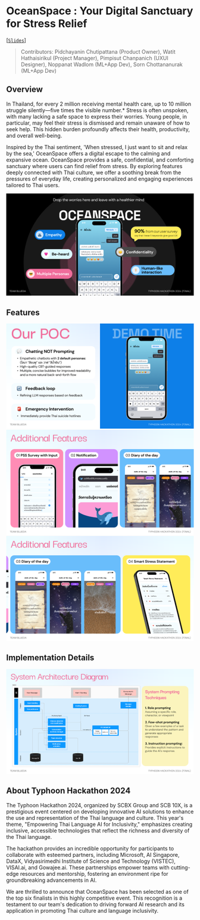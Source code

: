 # OceanSpace : Your Digital Sanctuary for Stress Relief
[[`Slides`](https://www.figma.com/deck/TlA4E86wSU4GRxtJ0nB0XD)]

> Contributors: Pidchayanin Chutipattana (Product Owner), Watit Hathaisirikul (Project Manager), Pimpisut Chanpanich (UXUI Designer), Noppanat Wadlom (ML+App Dev), Sorn Chottananurak (ML+App Dev)



## Overview
In Thailand, for every 2 million receiving mental health care, up to 10 million struggle silently—five times the visible number.* Stress is often unspoken, with many lacking a safe space to express their worries. Young people, in particular, may feel their stress is dismissed and remain unaware of how to seek help. This hidden burden profoundly affects their health, productivity, and overall well-being.

Inspired by the Thai sentiment, 'When stressed, I just want to sit and relax by the sea,' OceanSpace offers a digital escape to the calming and expansive ocean. OceanSpace provides a safe, confidential, and comforting sanctuary where users can find relief from stress. By exploring features deeply connected with Thai culture, we offer a soothing break from the pressures of everyday life, creating personalized and engaging experiences tailored to Thai users.

<p align="center">
<img src="fig/overview.png">
</p>

## Features

<p align="center">
<img src="fig/main_feats.png">
<img src="fig/additional_feats_1.png">
<img src="fig/additional_feats_2.png">
</p>

## Implementation Details

<p align="center">
<img src="fig/sys_arch.png">
</p>

## About Typhoon Hackathon 2024

The Typhoon Hackathon 2024, organized by SCBX Group and SCB 10X, is a prestigious event centered on developing innovative AI solutions to enhance the use and representation of the Thai language and culture. This year's theme, "Empowering Thai Language AI for Inclusivity," emphasizes creating inclusive, accessible technologies that reflect the richness and diversity of the Thai language.

The hackathon provides an incredible opportunity for participants to collaborate with esteemed partners, including Microsoft, AI Singapore, DataX, Vidyasirimedhi Institute of Science and Technology (VISTEC), VISAI.ai, and Gowajee.ai. These partnerships empower teams with cutting-edge resources and mentorship, fostering an environment ripe for groundbreaking advancements in AI.

We are thrilled to announce that OceanSpace has been selected as one of the top six finalists in this highly competitive event. This recognition is a testament to our team's dedication to driving forward AI research and its application in promoting Thai culture and language inclusivity.